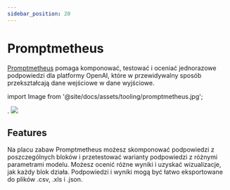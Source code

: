 ```yaml
---
sidebar_position: 20
---
```


# Promptmetheus

[Promptmetheus](https://promptmetheus.com) pomaga komponować, testować i oceniać jednorazowe podpowiedzi dla platformy OpenAI, które w przewidywalny sposób przekształcają dane wejściowe w dane wyjściowe.

import Image from '@site/docs/assets/tooling/promptmetheus.jpg';

<div style={{textAlign: 'center'}}>.
  <img src={Image} style={{width: "750px"}} />
</div>

## Features

Na placu zabaw Promptmetheus możesz skomponować podpowiedzi z poszczególnych bloków i przetestować warianty podpowiedzi z różnymi parametrami modelu. Możesz ocenić różne wyniki i uzyskać wizualizacje, jak każdy blok działa. Podpowiedzi i wyniki mogą być łatwo eksportowane do plików .csv, .xls i .json.



